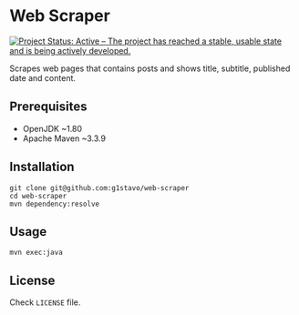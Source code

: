 # Web Scraper
[![Project Status: Active – The project has reached a stable, usable state and is being actively developed.](https://www.repostatus.org/badges/latest/active.svg)](https://www.repostatus.org/#active)

Scrapes web pages that contains posts and shows title, subtitle, published date and content.

## Prerequisites
- OpenJDK ~1.80
- Apache Maven ~3.3.9

## Installation
```shell
git clone git@github.com:g1stavo/web-scraper
cd web-scraper
mvn dependency:resolve
```

## Usage
```shell
mvn exec:java
```

## License
Check `LICENSE` file.
